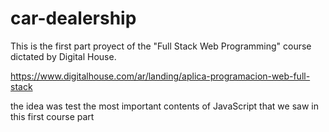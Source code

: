 # car-dealership
This is the first part proyect of the "Full Stack Web Programming" course dictated by Digital House. 

https://www.digitalhouse.com/ar/landing/aplica-programacion-web-full-stack

the idea was test the most important contents of JavaScript that we saw in this first course part
